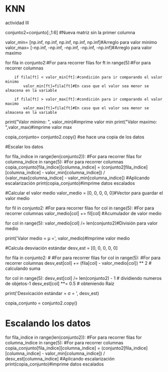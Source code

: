 # KNN
actividad III

conjunto2=conjunto[:,1:6] #Nueva matriz sin la primer columna

valor_min= [np.inf, np.inf, np.inf, np.inf, np.inf]#Arreglo para valor minimo
valor_max= [-np.inf, -np.inf, -np.inf, -np.inf, -np.inf]#Arreglo para valor maximo

for fila in conjunto2:#For para recorrer filas
    for ft in range(5):#For para recorrer columnas

        if fila[ft] < valor_min[ft]:#condición para ir comparando el valor minimo
            valor_min[ft]=fila[ft]#En caso que el valor sea menor se almacena en la variable

        if fila[ft] > valor_max[ft]:#condición para ir comparando el valor maximo
            valor_max[ft]=fila[ft]#En caso que el valor sea menor se almacena en la variable

print("Valor minimo: ", valor_min)#imprime valor min
print("Valor maximo: ",valor_max)#imprime valor max

copia_conjunto= conjunto2.copy() #se hace una copia de los datos

#Escalar los datos

for fila_indice in range(len(conjunto2)):  #For para recorrer filas
    for columna_indice in range(5):  #For para recorrer columnas
        copia_conjunto[fila_indice][columna_indice] = (conjunto2[fila_indice][columna_indice] - valor_min[columna_indice]) / \
                                    (valor_max[columna_indice] - valor_min[columna_indice])  #Aplicando escalarización
print(copia_conjunto)#imprime datos escalados


#Calcular el valor medio
valor_medio = [0, 0, 0, 0, 0]#Vector para guardar el valor medio

for fil in conjunto2:  #For para recorrer filas
    for col in range(5):  #For para recorrer columnas
        valor_medio[col] += fil[col]  #Acumulador de valor medio

for col in range(5):
    valor_medio[col] /= len(conjunto2)#División para valor medio

print('Valor medio = μ =', valor_medio)#Imprime valor medio

#Calcula desviación estándar
desv_est = [0, 0, 0, 0, 0]

for fila in conjunto2:  # #For para recorrer filas
    for col in range(5):  #For para recorrer columnas
        desv_est[col] += (fila[col] - valor_medio[col]) ** 2  # calculando suma

for col in range(5):
    desv_est[col] /= len(conjunto2) - 1  # dividiendo numeros de objetos-1
    desv_est[col] **= 0.5  # obteniendo Raíz

print('Desvicación estándar = σ = ', desv_est)

copia_conjunto = conjunto2.copy()

# Escalando los datos

for fila_indice in range(len(conjunto2)):  #For para recorrer filas
    for columna_indice in range(5):  #For para recorrer columnas
        copia_conjunto[fila_indice][columna_indice] = (conjunto2[fila_indice][columna_indice] - valor_min[columna_indice]) / \
                                    desv_est[columna_indice]  #Aplicando escalarización
print(copia_conjunto)#imprime datos escalados
